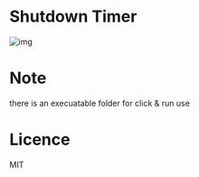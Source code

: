 # Shutdown Timer
![img](https://www.4shared.com/img/mRWKTHfBda/s25/1630edc0f88/shutdown-timer)

# Note
there is an execuatable folder for click & run use

# Licence
MIT
